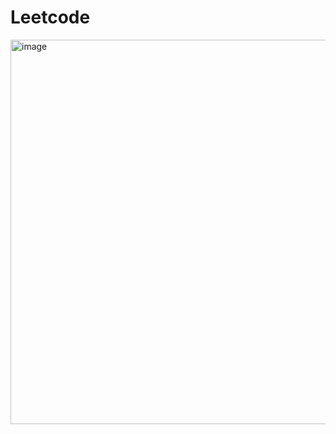 # Leetcode

<img width="615" alt="image" src="https://github.com/WYRP/Leetcode/assets/93948251/66058d9e-b2dc-4835-8535-c8eb0f35f07d">
